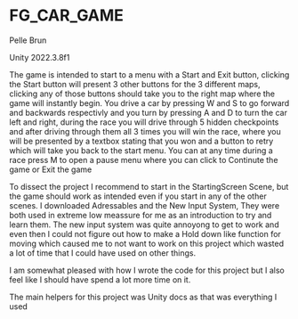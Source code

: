 # FG_CAR_GAME

Pelle Brun

Unity 2022.3.8f1 <DX11>


The game is intended to start to a menu with a Start and Exit button, clicking the Start button will present 3 other buttons for the 3 different maps, clicking any of those buttons should take you to the right map where the game will instantly begin. You drive a car by pressing W and S to go forward and backwards respectivly and you turn by pressing A and D to turn the car left and right, during the race you will drive through 5 hidden checkpoints and after driving through them all 3 times you will win the race, where you will be presented by a textbox stating that you won and a button to retry which will take you back to the start menu. You can at any time during a race press M to open a pause menu where you can click to Continute the game or Exit the game

To dissect the project I recommend to start in the StartingScreen Scene, but the game should work as intended even if you start in any of the other scenes. I downloaded Adressables and the New Input System, They were both used in extreme low meassure for me as an introduction to try and learn them. The new input system was quite annoyong to get to work and even then I could not figure out how to make a Hold down like function for moving which caused me to not want to work on this project which wasted a lot of time that I could have used on other things.

I am somewhat pleased with how I wrote the code for this project but I also feel like I should have spend a lot more time on it. 

The main helpers for this project was Unity docs as that was everything I used 